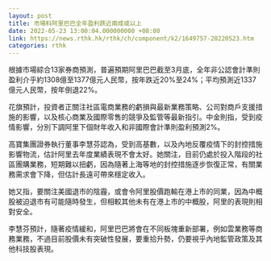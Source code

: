 ```yaml
---
layout: post
title: 市場料阿里巴巴全年盈利跌近兩成或以上
date: 2022-05-23 13:00:04.000000000 +08:00
link: https://news.rthk.hk/rthk/ch/component/k2/1649757-20220523.htm
categories: rthk
---
```


根據市場綜合13家券商預測，普遍預期阿里巴巴截至3月底，全年非公認會計準則盈利介乎約1308億至1377億元人民幣，按年跌近20%至24%；平均預測近1337億元人民幣，按年倒退22%。

花旗預計，投資者正關注社區電商業務的虧損與最新業務策略、公司對商戶支援措施的影響，以及核心商業及國際零售的競爭及監管等最新指引。中金則指，受到疫情影響，分別下調阿里下個財年收入和非國際會計準則盈利預測2%。

高寶集團證券執行董事李慧芬認為，受到高基數，以及內地反覆疫情下的封控措施影響物流，估計阿里去年度業績表現不會太好。她關注，目前仍處於投入階段的社區團購業務，短期難以扭虧，因為隨著上海等地的封控措施逐步恢復正常，有關業務需求會下降，但估計長遠可帶來穩定收入。

她又指，要關注美國退市的陰霾，或會令阿里股價跑輸在港上市的同業，因為中概股被迫退市有可能隨時發生，但相較其他未有在港上市的中概股，阿里的表現則相對安全。

李慧芬預計，隨著疫情緩和，阿里巴巴將會在不同板塊重新部署，例如雲業務等商務業務，不過目前股價未有突破性發展，要重拾升勢，仍要視乎內地監管政策及其他科技股表現。
